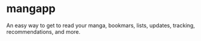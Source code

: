 # mangapp
An easy way to get to read your manga, bookmars, lists, updates, tracking, recommendations, and more.
